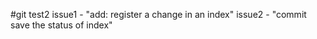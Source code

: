 #git test2
issue1 - "add: register a change in an index"
issue2 - "commit save the status of index"

